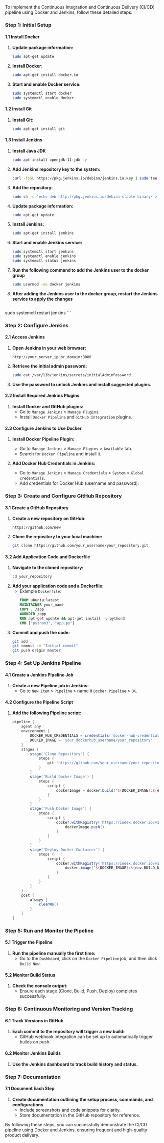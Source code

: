 To implement the Continuous Integration and Continuous Delivery (CI/CD) pipeline using Docker and Jenkins, follow these detailed steps:

### Step 1: Initial Setup

#### 1.1 Install Docker
1. **Update package information:**
   ```bash
   sudo apt-get update
   ```
2. **Install Docker:**
   ```bash
   sudo apt-get install docker.io
   ```
3. **Start and enable Docker service:**
   ```bash
   sudo systemctl start docker
   sudo systemctl enable docker
   ```

#### 1.2 Install Git
1. **Install Git:**
   ```bash
   sudo apt-get install git
   ```

#### 1.3 Install Jenkins
1. **Install Java JDK**
    ```bash
   sudo apt install openjdk-11-jdk -y
   ```
2. **Add Jenkins repository key to the system:**
   ```bash
   curl -fsSL https://pkg.jenkins.io/debian/jenkins.io.key | sudo tee /etc/apt/trusted.gpg.d/jenkins.asc
   ```
3. **Add the repository:**
   ```bash
   sudo sh -c 'echo deb http://pkg.jenkins.io/debian-stable binary/ > /etc/apt/sources.list.d/jenkins.list'
   ```
4. **Update package information:**
   ```bash
   sudo apt-get update
   ```
5. **Install Jenkins:**
   ```bash
   sudo apt-get install jenkins
   ```
6. **Start and enable Jenkins service:**
   ```bash
   sudo systemctl start jenkins
   sudo systemctl enable jenkins
   sudo systemctl status jenkins
   ```
7. **Run the following command to add the Jenkins user to the docker group**
   ```bash
   sudo usermod -aG docker jenkins
   ```  
8. **After adding the Jenkins user to the docker group, restart the Jenkins service to apply the changes**
   ```bash
  sudo systemctl restart jenkins ```

### Step 2: Configure Jenkins

#### 2.1 Access Jenkins
1. **Open Jenkins in your web browser:**
   ```plaintext
   http://your_server_ip_or_domain:8080
   ```
2. **Retrieve the initial admin password:**
   ```bash
   sudo cat /var/lib/jenkins/secrets/initialAdminPassword
   ```
3. **Use the password to unlock Jenkins and install suggested plugins.**

#### 2.2 Install Required Jenkins Plugins
1. **Install Docker and GitHub plugins:**
   - Go to `Manage Jenkins` > `Manage Plugins`.
   - Install `Docker Pipeline` and `GitHub Integration` plugins.

#### 2.3 Configure Jenkins to Use Docker
1. **Install Docker Pipeline Plugin:**
   - Go to `Manage Jenkins` > `Manage Plugins` > `Available` tab.
   - Search for `Docker Pipeline` and install it.

2. **Add Docker Hub Credentials in Jenkins:**
   - Go to `Manage Jenkins` > `Manage Credentials` > `System` > `Global credentials`.
   - Add credentials for Docker Hub (username and password).

### Step 3: Create and Configure GitHub Repository

#### 3.1 Create a GitHub Repository
1. **Create a new repository on GitHub:**
   ```plaintext
   https://github.com/new
   ```
2. **Clone the repository to your local machine:**
   ```bash
   git clone https://github.com/your_username/your_repository.git
   ```

#### 3.2 Add Application Code and Dockerfile
1. **Navigate to the cloned repository:**
   ```bash
   cd your_repository
   ```
2. **Add your application code and a Dockerfile:**
   - Example `Dockerfile`:
     ```Dockerfile
     FROM ubuntu:latest
     MAINTAINER your_name
     COPY . /app
     WORKDIR /app
     RUN apt-get update && apt-get install -y python3
     CMD ["python3", "app.py"]
     ```
3. **Commit and push the code:**
   ```bash
   git add .
   git commit -m "Initial commit"
   git push origin master
   ```

### Step 4: Set Up Jenkins Pipeline

#### 4.1 Create a Jenkins Pipeline Job
1. **Create a new Pipeline job in Jenkins:**
   - Go to `New Item` > `Pipeline` > name it `Docker Pipeline` > `OK`.

#### 4.2 Configure the Pipeline Script
1. **Add the following Pipeline script:**
   ```groovy
   pipeline {
       agent any
       environment {
           DOCKER_HUB_CREDENTIALS = credentials('docker-hub-credentials')
           DOCKER_IMAGE = 'your_dockerhub_username/your_repository'
       }
       stages {
           stage('Clone Repository') {
               steps {
                   git 'https://github.com/your_username/your_repository.git'
               }
           }
           stage('Build Docker Image') {
               steps {
                   script {
                       dockerImage = docker.build("${DOCKER_IMAGE}:${env.BUILD_NUMBER}")
                   }
               }
           }
           stage('Push Docker Image') {
               steps {
                   script {
                       docker.withRegistry('https://index.docker.io/v1/', 'DOCKER_HUB_CREDENTIALS') {
                           dockerImage.push()
                       }
                   }
               }
           }
           stage('Deploy Docker Container') {
               steps {
                   script {
                       docker.withRegistry('https://index.docker.io/v1/', 'DOCKER_HUB_CREDENTIALS') {
                           docker.image("${DOCKER_IMAGE}:${env.BUILD_NUMBER}").run('-d -p 8080:80')
                       }
                   }
               }
           }
       }
       post {
           always {
               cleanWs()
           }
       }
   }
   ```

### Step 5: Run and Monitor the Pipeline

#### 5.1 Trigger the Pipeline
1. **Run the pipeline manually the first time:**
   - Go to the `Dashboard`, click on the `Docker Pipeline` job, and then click `Build Now`.

#### 5.2 Monitor Build Status
1. **Check the console output:**
   - Ensure each stage (Clone, Build, Push, Deploy) completes successfully.

### Step 6: Continuous Monitoring and Version Tracking

#### 6.1 Track Versions in GitHub
1. **Each commit to the repository will trigger a new build:**
   - GitHub webhook integration can be set up to automatically trigger builds on push.

#### 6.2 Monitor Jenkins Builds
1. **Use the Jenkins dashboard to track build history and status.**

### Step 7: Documentation

#### 7.1 Document Each Step
1. **Create documentation outlining the setup process, commands, and configurations.**
   - Include screenshots and code snippets for clarity.
   - Store documentation in the GitHub repository for reference.

By following these steps, you can successfully demonstrate the CI/CD pipeline using Docker and Jenkins, ensuring frequent and high-quality product delivery.
